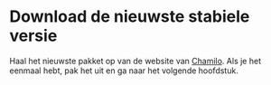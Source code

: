 # Download de nieuwste stabiele versie

Haal het nieuwste pakket op van de website van [Chamilo](https://chamilo.org/). Als je het eenmaal hebt, pak het uit en ga naar het volgende hoofdstuk.
